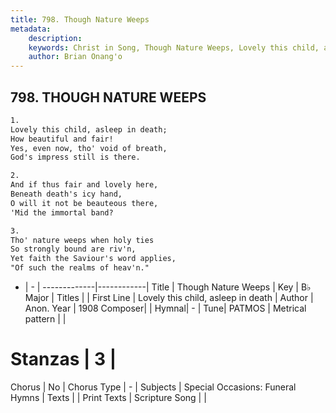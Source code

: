 ```yaml
---
title: 798. Though Nature Weeps
metadata:
    description: 
    keywords: Christ in Song, Though Nature Weeps, Lovely this child, asleep in death, 
    author: Brian Onang'o
---
```



## 798. THOUGH NATURE WEEPS

```txt
1.
Lovely this child, asleep in death;
How beautiful and fair!
Yes, even now, tho' void of breath,
God's impress still is there.

2.
And if thus fair and lovely here,
Beneath death's icy hand,
O will it not be beauteous there,
'Mid the immortal band?

3.
Tho' nature weeps when holy ties
So strongly bound are riv'n,
Yet faith the Saviour's word applies,
"Of such the realms of heav'n."


```

- |   -  |
-------------|------------|
Title | Though Nature Weeps |
Key | B♭ Major |
Titles |  |
First Line | Lovely this child, asleep in death |
Author | Anon.
Year | 1908
Composer|  |
Hymnal|  - |
Tune| PATMOS |
Metrical pattern | |
# Stanzas | 3 |
Chorus | No |
Chorus Type | - |
Subjects | Special Occasions: Funeral Hymns |
Texts |  |
Print Texts | 
Scripture Song |  |
  
